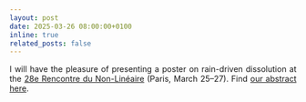 ```yaml
---
layout: post
date: 2025-03-26 08:00:00+0100
inline: true
related_posts: false
---
```


<div style="text-align: justify">I will have the pleasure of presenting a poster on rain-driven dissolution at the <a href='http://nonlineaire.univ-lille1.fr/SNL/'>28e Rencontre du Non-Linéaire</a> (Paris, March 25–27). Find <a href='http://nonlineaire.univ-lille1.fr/SNL/media/2025/resumes/djmbv/djambov_simeon.pdf'>our abstract here</a>.</div>
